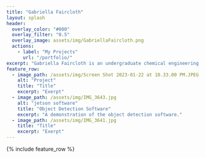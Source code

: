 ```yaml
---
title: "Gabriella Faircloth"
layout: splash
header:
  overlay_color: "#000"
  overlay_filter: "0.5"
  overlay_image: assets/img/GabriellaFaircloth.png
  actions:
    - label: "My Projects"
      url: "/portfolio/"
excerpt: "Gabriella Faircloth is an undergraduate chemical engineering student with an interest in perusing biotech/pharmaceuticals."
feature_row:
  - image_path: /assets/img/Screen Shot 2023-01-22 at 10.33.00 PM.JPEG
    alt: "Project"
    title: "Title"
    excerpt: "Exerpt"
  - image_path: /assets/img/IMG_3643.jpg
    alt: "jetson software"
    title: "Object Detection Software"
    excerpt: "A demonstration of the object detection software."
  - image_path: /assets/img/IMG_3641.jpg
    title: "Title"
    excerpt: "Exerpt"
---
```


{% include feature_row %}

